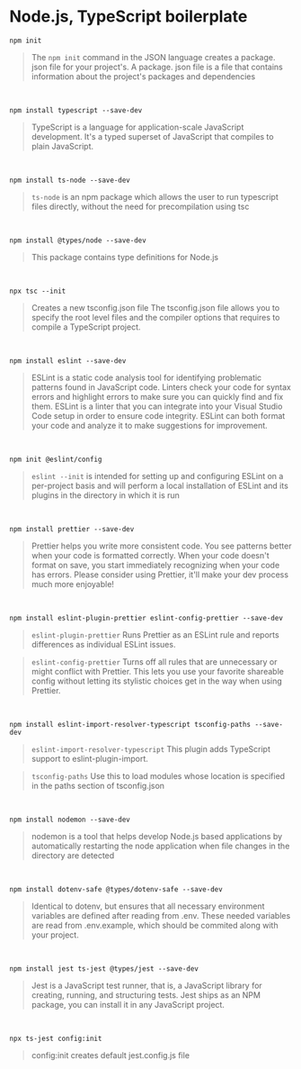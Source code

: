 # Node.js, TypeScript boilerplate

```
npm init
```

> The `npm init` command in the JSON language creates a package. json file for your project's. A package. json file is a file that contains information about the project's packages and dependencies

<br />

```
npm install typescript --save-dev
```

> TypeScript is a language for application-scale JavaScript development. It's a typed superset of JavaScript that compiles to plain JavaScript.

<br />

```
npm install ts-node --save-dev
```

> `ts-node` is an npm package which allows the user to run typescript files directly, without the need for precompilation using tsc

<br />

```
npm install @types/node --save-dev
```

> This package contains type definitions for Node.js

<br />

```
npx tsc --init
```

> Creates a new tsconfig.json file
> The tsconfig.json file allows you to specify the root level files and the compiler options that requires to compile a TypeScript project.

<br />

```
npm install eslint --save-dev
```

> ESLint is a static code analysis tool for identifying problematic patterns found in JavaScript code.
> Linters check your code for syntax errors and highlight errors to make sure you can quickly find and fix them. ESLint is a linter that you can integrate into your Visual Studio Code setup in order to ensure code integrity. ESLint can both format your code and analyze it to make suggestions for improvement.

<br />

```
npm init @eslint/config
```

> `eslint --init` is intended for setting up and configuring ESLint on a per-project basis and will perform a local installation of ESLint and its plugins in the directory in which it is run

<br />

```
npm install prettier --save-dev
```

> Prettier helps you write more consistent code. You see patterns better when your code is formatted correctly. When your code doesn't format on save, you start immediately recognizing when your code has errors. Please consider using Prettier, it'll make your dev process much more enjoyable!

<br />

```
npm install eslint-plugin-prettier eslint-config-prettier --save-dev
```

> `eslint-plugin-prettier` Runs Prettier as an ESLint rule and reports differences as individual ESLint issues.

> `eslint-config-prettier` Turns off all rules that are unnecessary or might conflict with Prettier.
> This lets you use your favorite shareable config without letting its stylistic choices get in the way when using Prettier.

<br />

```
npm install eslint-import-resolver-typescript tsconfig-paths --save-dev
```

> `eslint-import-resolver-typescript` This plugin adds TypeScript support to eslint-plugin-import.

> `tsconfig-paths` Use this to load modules whose location is specified in the paths section of tsconfig.json

<br />

```
npm install nodemon --save-dev
```

> nodemon is a tool that helps develop Node.js based applications by automatically restarting the node application when file changes in the directory are detected

<br />

```
npm install dotenv-safe @types/dotenv-safe --save-dev
```

> Identical to dotenv, but ensures that all necessary environment variables are defined after reading from .env. These needed variables are read from .env.example, which should be commited along with your project.

<br />

```
npm install jest ts-jest @types/jest --save-dev
```

> Jest is a JavaScript test runner, that is, a JavaScript library for creating, running, and structuring tests. Jest ships as an NPM package, you can install it in any JavaScript project.

<br />

```
npx ts-jest config:init
```

> config:init creates default jest.config.js file

<br />
